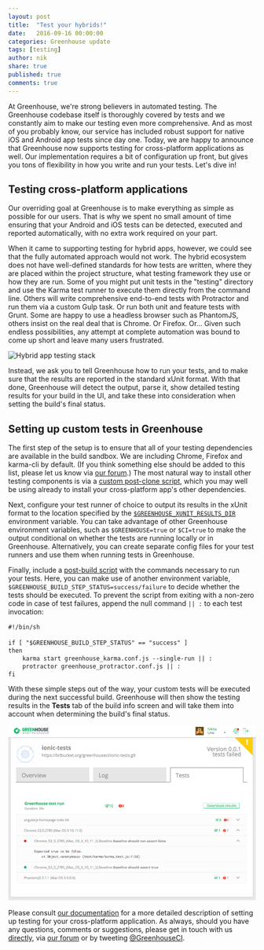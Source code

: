 ```yaml
---
layout: post
title:  "Test your hybrids!"
date:   2016-09-16 00:00:00
categories: Greenhouse update
tags: [testing]
author: nik
share: true
published: true
comments: true
---
```


At Greenhouse, we're strong believers in automated testing. The Greenhouse
codebase itself is thoroughly covered by tests and we constantly aim to make our
testing even more comprehensive. And as most of you probably know, our service has
included robust support for native iOS and Android app tests since day
one. Today, we are happy to announce that Greenhouse now supports testing for
cross-platform applications as well. Our implementation requires a bit of
configuration up front, but gives you tons of flexibility in how you write and
run your tests. Let's dive in!

<!--more-->

## Testing cross-platform applications

Our overriding goal at Greenhouse is to make everything as simple as possible
for our users. That is why we spent no small amount of time ensuring that your
Android and iOS tests can be detected, executed and reported automatically, with
no extra work required on your part.

When it came to supporting testing for hybrid apps, however, we could see that
the fully automated approach would not work. The hybrid ecosystem does not have
well-defined standards for how tests are written, where they are placed within
the project structure, what testing framework they use or how they are run. Some
of you might put unit tests in the "testing" directory and use the Karma test
runner to execute them directly from the command line. Others will write
comprehensive end-to-end tests with Protractor and run them via a custom Gulp
task. Or run both unit and feature tests with Grunt. Some are happy to use a
headless browser such as PhantomJS, others insist on the real deal that is
Chrome. Or Firefox. Or... Given such endless possibilities, any attempt at
complete automation was bound to come up short and leave many users frustrated.

![Hybrid app testing stack](/assets/hybrid_test_stack.png "Hybrid app testing
dependencies")

Instead, we ask you to tell Greenhouse how to run your tests, and to make
sure that the results are reported in the standard xUnit format. With that done,
Greenhouse will detect the output, parse it, show detailed testing results for
your build in the UI, and take these into consideration when setting the build's
final status.

## Setting up custom tests in Greenhouse

The first step of the setup is to ensure that all of your testing dependencies
are available in the build sandbox. We are including Chrome, Firefox and karma-cli
by default. (If you think something else should be added to this
list, please let us know via [our forum](http://docs.greenhouseci.com/discuss).)
The most natural way to install other testing components is via a [custom post-clone script](http://docs.greenhouseci.com/docs/custom-build-steps),
which you may well be using already to install your cross-platform app's other
dependencies.

Next, configure your test runner of choice to output its results in the xUnit
format to the location specified by the [`$GREENHOUSE_XUNIT_RESULTS_DIR`](http://docs.greenhouseci.com/docs/environment-variables-files)
environment variable. You can take advantage of other Greenhouse environment
variables, such as `$GREENHOUSE=true` or `$CI=true` to make the output
conditional on whether the tests are running locally or in Greenhouse.
Alternatively, you can create separate config files for your test runners and
use them when running tests in Greenhouse.

Finally, include a [post-build script](http://docs.greenhouseci.com/docs/custom-build-steps)
with the commands necessary to run your tests. Here, you can make use of another
environment variable, `$GREENHOUSE_BUILD_STEP_STATUS=success/failure` to decide
whether the tests should be executed. To prevent the script from exiting with a
non-zero code in case of test failures, append the null command `|| :` to each
test invocation:

```shell
#!/bin/sh

if [ "$GREENHOUSE_BUILD_STEP_STATUS" == "success" ]
then
    karma start greenhouse_karma.conf.js --single-run || :
    protractor greenhouse_protractor.conf.js || :
fi
```

With these simple steps out of the way, your custom tests will be executed
during the next successful build. Greenhouse will then show the testing results
in the **Tests** tab of the build info screen and will take them into account
when determining the build's final status.

![Custom test results in Greenhouse](/assets/greenhouse_custom_test_results.png
"Greenhouse custom test results")

Please consult [our documentation](http://docs.greenhouseci.com/v1.0/docs/testing-hybrid-applications)
for a more detailed description of setting up testing for your cross-platform
application. As always, should you have any questions, comments or suggestions,
please get in touch with us
[directly](https://greenhouseci.com/contact-us.html), via [our forum](http://docs.greenhouseci.com/discuss)
or by tweeting [@GreenhouseCI](https://twitter.com/GreenhouseCI).
